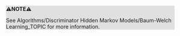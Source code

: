 <div style="margin:2em; background-color: #e0e0e0;">

<strong>⚠️NOTE️️️⚠️</strong>

See Algorithms/Discriminator Hidden Markov Models/Baum-Welch Learning_TOPIC for more information.
</div>

